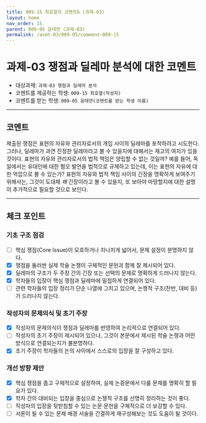 ```yaml
---
title: 009-15 최호열의 코멘트b (과제-03) 
layout: home
nav_order: 15
parent: 009-05 윤태연 (과제-03)
permalink: /asmt-03/009-05/comment-009-15
---
```


# 과제-03 쟁점과 딜레마 분석에 대한 코멘트

- 대상과제: `과제-03 쟁점과 딜레마 분석`
- 코멘트를 제공하는 학생: `009-15 최호열(작성자)` 
- 코멘트를 받는 학생: `009-05 윤태연(코멘트를 받는 학생 이름)` 

---

## 코멘트

제출된 쟁점은 표현의 자유와 관리자로서의 개입 사이의 딜레마를 포착하려고 시도한다. 그러나, 딜레마가 과연 진정한 딜레마라고 볼 수 있을지에 대해서는 재고의 여지가 있을 것이다. 표현의 자유와 관리자로서의 법적 책임은 양립할 수 없는 것일까? 예를 들어, 독일에서는 유대인에 대한 혐오 발언을 법적으로 규제하고 있는데, 이는 표현의 자유에 대한 억압으로 볼 수 있는가? 표현의 자유와 법적 책임 사이의 긴장을 명확하게 보여주기 위해서는, 그것이 도대체 *왜* 긴장이라고 볼 수 있을지, 또 보아야 마땅할지에 대한 설명이 추가적으로 필요할 것으로 보인다. 

---

## 체크 포인트

### **기초 구조 점검**
- [ ] 핵심 쟁점(Core Issue)이 모호하거나 지나치게 넓어서, 문제 설정이 분명하지 않다.
- [x] 쟁점을 둘러싼 실제 학술 논쟁이 구체적인 문헌과 함께 잘 제시되어 있다.
- [x] 딜레마의 구조가 두 주장 간의 긴장 또는 선택의 문제로 명확하게 드러나지 않는다.
- [x] 학자들의 입장이 핵심 쟁점과 딜레마에 밀접하게 연결되어 있다.
- [ ] 관련 학자들의 입장 정리가 단순 나열에 그치고 있으며, 논쟁적 구조(찬반, 대비 등)가 드러나지 않는다.

### **작성자의 문제의식 및 초기 주장**
- [x] 작성자의 문제의식이 쟁점과 딜레마를 반영하여 논리적으로 연결되어 있다.
- [ ] 작성자의 초기 주장이 제시되어 있으나, 그것이 본문에서 제시된 학술 논쟁과 어떤 방식으로 연결되는지가 불분명하다.
- [x] 초기 주장이 학자들의 논의 사이에서 스스로의 입장을 잘 구성하고 있다.

### **개선 방향 제안**
- [x] 핵심 쟁점을 좁고 구체적으로 설정하여, 실제 논증문에서 다룰 문제를 명확히 할 필요가 있다.
- [x] 학자 간의 대비되는 입장을 중심으로 논쟁적 구조를 선명히 정리하는 것이 좋다.
- [ ] 작성자의 입장을 뒷받침할 수 있는 논문·문헌을 구체적으로 더 보강할 수 있다.
- [ ] 서론이 될 수 있는 문제 배경 서술을 간결하게 재구성해보는 것도 도움이 될 것이다.